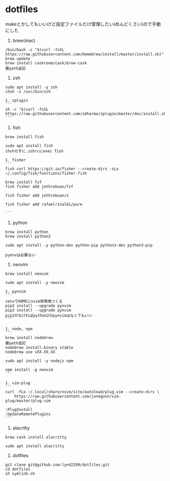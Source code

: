 # dotfiles

makeとかしてもいいけど設定ファイルだけ管理したい(めんどくさい)ので手動にした

1. brew(mac)
```
/bin/bash -c "$(curl -fsSL https://raw.githubusercontent.com/Homebrew/install/master/install.sh)"
brew update
brew install caskroom/cask/brew-cask
要path追記
```

1. zsh
```
sudo apt install -y zsh
chsh -s /usr/bin/zsh
```

    1. zplugin
    ```
    sh -c "$(curl -fsSL https://raw.githubusercontent.com/zdharma/zplugin/master/doc/install.sh)"
    ```

1. fish
```
brew install fish

sudo apt install fish
chshせずに.zshrcにexec fish

```
    1. fisher
    ```
    fish curl https://git.io/fisher --create-dirs -sLo ~/.config/fish/functions/fisher.fish     

    brew install fzf
    fish fisher add jethrokuan/fzf

    fish fisher add jethrokuan/z

    fish fisher add rafaelrinaldi/pure

    ```

1. python
```
brew install python
brew install python2

sudo apt install -y python-dev python-pip python3-dev python3-pip

pyenvは必要ない
```

1. neovim
```
brew install neovim

sudo apt install -y neovim
```

    1. pynvim
    ```
    venvでHOMEにnvim用環境つくる
    pip2 install --upgrade pynvim
    pip3 install --upgrade pynvim
    pip2がなければpython2のpynvimはなくてもいい
    ```

    1. node, npm
    ```
    brew install nodebrew
    要path追記
    nodebrew install-binary stable
    nodebrew use vXX.XX.XX

    sudo apt install -y nodejs npm

    npm install -g neovim
    ```

    1. vim-plug
    ```
    curl -fLo ~/.local/share/nvim/site/autoload/plug.vim --create-dirs \
        https://raw.githubusercontent.com/junegunn/vim-plug/master/plug.vim

    :PlugInstall
    :UpdateRemotePlugins
    ```

1. alacritty
```
brew cask install alacritty

sudo apt install alacritty
```

1. dotfiles
```
git clone git@github.com:lynd2299/dotfiles.git
cd dotfiles
sh symlink.sh
```

